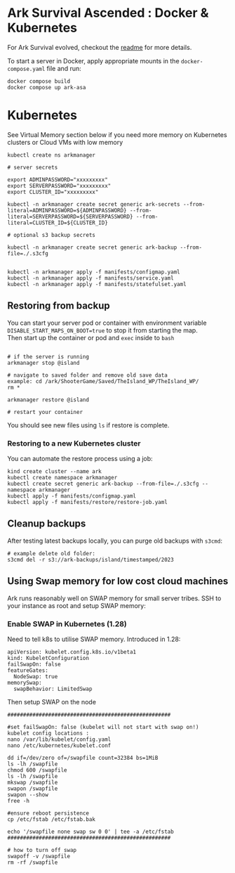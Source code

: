 # Ark Survival Ascended : Docker & Kubernetes

For Ark Survival evolved, checkout the [readme](./ase/README.md) for more details. <br/>

To start a server in Docker, apply appropriate mounts in the `docker-compose.yaml` file and run:

```
docker compose build
docker compose up ark-asa
```

# Kubernetes 

See Virtual Memory section below if you need more memory on Kubernetes clusters or Cloud VMs with low memory

```
kubectl create ns arkmanager

# server secrets

export ADMINPASSWORD="xxxxxxxxx"
export SERVERPASSWORD="xxxxxxxxx"
export CLUSTER_ID="xxxxxxxxx"

kubectl -n arkmanager create secret generic ark-secrets --from-literal=ADMINPASSWORD=${ADMINPASSWORD} --from-literal=SERVERPASSWORD=${SERVERPASSWORD} --from-literal=CLUSTER_ID=${CLUSTER_ID}

# optional s3 backup secrets

kubectl -n arkmanager create secret generic ark-backup --from-file=./.s3cfg


kubectl -n arkmanager apply -f manifests/configmap.yaml
kubectl -n arkmanager apply -f manifests/service.yaml
kubectl -n arkmanager apply -f manifests/statefulset.yaml

```

## Restoring from backup

You can start your server pod or container with environment variable `DISABLE_START_MAPS_ON_BOOT=true` to stop it from starting the map. </br>
Then start up the container or pod and `exec` inside to `bash`
```

# if the server is running
arkmanager stop @island

# navigate to saved folder and remove old save data
example: cd /ark/ShooterGame/Saved/TheIsland_WP/TheIsland_WP/
rm * 

arkmanager restore @island

# restart your container
```

You should see new files using `ls` if restore is complete.

### Restoring to a new Kubernetes cluster

You can automate the restore process using a job:

```
kind create cluster --name ark
kubectl create namespace arkmanager
kubectl create secret generic ark-backup --from-file=./.s3cfg --namespace arkmanager
kubectl apply -f manifests/configmap.yaml
kubectl apply -f manifests/restore/restore-job.yaml
```

## Cleanup backups

After testing latest backups locally, you can purge old backups with `s3cmd`:
```
# example delete old folder:
s3cmd del -r s3://ark-backups/island/timestamped/2023
```

## Using Swap memory for low cost cloud machines

Ark runs reasonably well on SWAP memory for small server tribes.
SSH to your instance as root and setup SWAP memory:

### Enable SWAP in Kubernetes (1.28)

Need to tell k8s to utilise SWAP memory. Introduced in 1.28:
```
apiVersion: kubelet.config.k8s.io/v1beta1
kind: KubeletConfiguration
failSwapOn: false
featureGates:
  NodeSwap: true
memorySwap:
  swapBehavior: LimitedSwap
```

Then setup SWAP on the node

```
####################################################

#set failSwapOn: false (kubelet will not start with swap on!)
kubelet config locations :
nano /var/lib/kubelet/config.yaml
nano /etc/kubernetes/kubelet.conf

dd if=/dev/zero of=/swapfile count=32384 bs=1MiB
ls -lh /swapfile
chmod 600 /swapfile
ls -lh /swapfile
mkswap /swapfile
swapon /swapfile
swapon --show
free -h

#ensure reboot persistence
cp /etc/fstab /etc/fstab.bak

echo '/swapfile none swap sw 0 0' | tee -a /etc/fstab
####################################################

# how to turn off swap
swapoff -v /swapfile
rm -rf /swapfile

```